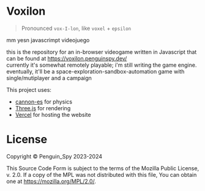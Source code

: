 # Voxilon
> Pronounced `vox-I-lon`, like `voxel` + `epsilon`

mm yesn javascrimpt videojuego

this is the repository for an in-browser videogame written in Javascript that can be found at https://voxilon.penguinspy.dev/  
currently it's somewhat remotely playable; i'm still writing the game engine.  
eventually, it'll be a space-exploration-sandbox-automation game with single/mutiplayer and a campaign

This project uses:
- [cannon-es](https://pmndrs.github.io/cannon-es/) for physics
- [Three.js](https://threejs.org/) for rendering
- [Vercel](https://vercel.com) for hosting the website

# License
Copyright © Penguin_Spy 2023-2024  

This Source Code Form is subject to the terms of the Mozilla Public
License, v. 2.0. If a copy of the MPL was not distributed with this
file, You can obtain one at https://mozilla.org/MPL/2.0/.
